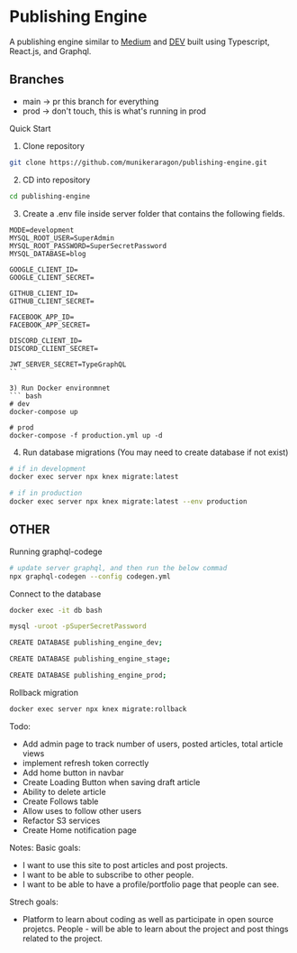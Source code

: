 # Publishing Engine
A publishing engine similar to [Medium](https://medium.com/) and [DEV](https://dev.to/) built using
Typescript, React.js, and Graphql.

## Branches 
- main -> pr this branch for everything
- prod -> don't touch, this is what's running in prod


Quick Start
1) Clone repository
``` bash 
git clone https://github.com/munikeraragon/publishing-engine.git
```

2) CD into repository
``` bash
cd publishing-engine
```

3) Create a .env file inside server folder that contains the following fields.
```
MODE=development
MYSQL_ROOT_USER=SuperAdmin
MYSQL_ROOT_PASSWORD=SuperSecretPassword
MYSQL_DATABASE=blog

GOOGLE_CLIENT_ID=
GOOGLE_CLIENT_SECRET=

GITHUB_CLIENT_ID= 
GITHUB_CLIENT_SECRET=

FACEBOOK_APP_ID=
FACEBOOK_APP_SECRET=

DISCORD_CLIENT_ID=
DISCORD_CLIENT_SECRET=

JWT_SERVER_SECRET=TypeGraphQL
``

3) Run Docker environmnet
``` bash
# dev
docker-compose up

# prod
docker-compose -f production.yml up -d
```

4) Run database migrations (You may need to create database if not exist)
``` bash
# if in development
docker exec server npx knex migrate:latest

# if in production
docker exec server npx knex migrate:latest --env production
```


## OTHER

Running graphql-codege
``` bash
# update server graphql, and then run the below commad
npx graphql-codegen --config codegen.yml
```

Connect to the database
``` bash
docker exec -it db bash

mysql -uroot -pSuperSecretPassword

CREATE DATABASE publishing_engine_dev;

CREATE DATABASE publishing_engine_stage;

CREATE DATABASE publishing_engine_prod;
```

Rollback migration
``` bash
docker exec server npx knex migrate:rollback
```

Todo:
- Add admin page to track number of users, posted articles, total article views
- implement refresh token correctly
- Add home button in navbar
- Create Loading Button when saving draft article
- Ability to delete article
- Create Follows table
- Allow uses to follow other users
- Refactor S3 services
- Create Home notification page


Notes:
Basic goals:
- I want to use this site to post articles and post projects.
- I want to be able to subscribe to other people.
- I want to be able to have a profile/portfolio page that people can see.

Strech goals:
- Platform to learn about coding as well as participate in open source projetcs.
 People - will be able to learn about the project and post things related to the project.